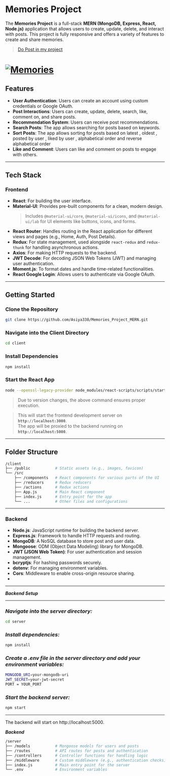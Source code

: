 # **Memories Project**

The **Memories Project** is a full-stack **MERN (MongoDB, Express, React, Node.js)** application that allows users to create, update, delete, and interact with posts. This project is fully responsive and offers a variety of features to create and share memories.

> [Do Post in my project](https://memories-qv82.onrender.com)

# [![Memories](https://i.postimg.cc/XvtN98WX/Screenshot-3.png)](https://postimg.cc/8FBVSLjV)

## **Features**

- **User Authentication**: Users can create an account using custom credentials or Google OAuth.
- **Post Interactions**: Users can create, update, delete, search, like, comment on, and share posts.
- **Recommendation System**: Users can receive post recommendations.
- **Search Posts**: The app allows searching for posts based on keywords.
- **Sort Posts**: The app allows sorting for posts based on latest , oldest , posted by user , liked by user , alphabetical order and reverse alphabetical order
- **Like and Comment**: Users can like and comment on posts to engage with others.

---

## **Tech Stack**

### **Frontend**

- **React**: For building the user interface.
- **Material-UI**: Provides pre-built components for a clean, modern design.
  > Includes `@material-ui/core`, `@material-ui/icons`, and `@material-ui/lab` for UI elements like buttons, icons, and forms.
- **React Router**: Handles routing in the React application for different views and pages (e.g., Home, Auth, Post Details).
- **Redux**: For state management, used alongside `react-redux` and `redux-thunk` for handling asynchronous actions.
- **Axios**: For making HTTP requests to the backend.
- **JWT Decode**: For decoding JSON Web Tokens (JWT) and managing user authentication.
- **Moment.js**: To format dates and handle time-related functionalities.
- **React Google Login**: Allows users to authenticate via Google OAuth.

---

## **Getting Started**

### **Clone the Repository**

```bash
git clone https://github.com/Asiya338/Memories_Project_MERN.git
```

### **Navigate into the Client Directory**

```bash
cd client
```

### **Install Dependencies**

```bash
npm install
```

### **Start the React App**

```bash
node --openssl-legacy-provider node_modules/react-scripts/scripts/start.js
```

> Due to version changes, the above command ensures proper execution.

> This will start the frontend development server on **`http://localhost:3000`**.  
> The app will be proxied to the backend running on **`http://localhost:5000`**.

---

## **Folder Structure**

```bash
/client
├── /public           # Static assets (e.g., images, favicon)
└── /src
    ├── /components   # React components for various parts of the UI
    ├── /reducers     # Redux reducers
    ├── /actions      # Redux actions
    ├── App.js        # Main React component
    ├── index.js      # Entry point for the app
    └── ...           # Other files and configurations
```

---

### **Backend**

- **Node.js**: JavaScript runtime for building the backend server.
- **Express.js**: Framework to handle HTTP requests and routing.
- **MongoDB**: A NoSQL database to store post and user data.
- **Mongoose**: ODM (Object Data Modeling) library for MongoDB.
- **JWT (JSON Web Token)**: For user authentication and session management.
- **bcryptjs**: For hashing passwords securely.
- **dotenv**: For managing environment variables.
- **Cors**: Middleware to enable cross-origin resource sharing.
- 
---

**_Backend Setup_**

---

### **_Navigate into the server directory:_**

```bash
cd server
```

### **_Install dependencies:_**

```bash
npm install
```

### **_Create a .env file in the server directory and add your environment variables:_**

```bash
MONGODB_URI=your-mongodb-uri
JWT_SECRET=your-jwt-secret
PORT = YOUR_PORT
```

### **_Start the backend server:_**

```bash
npm start
```

---

The backend will start on http://localhost:5000.

**_Backend_**

```bash
/server
├── /models           # Mongoose models for users and posts
├── /routes           # API routes for posts and authentication
├── /controllers      # Controller functions for handling logic
├── /middleware       # Custom middleware (e.g., authentication checks)
├── index.js          # Main entry point for the server
└── .env              # Environment variables

```
